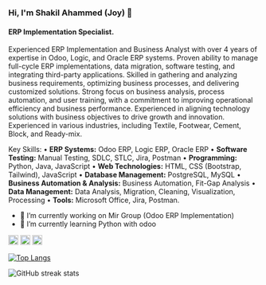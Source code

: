 ### Hi, I'm Shakil Ahammed (Joy) 👋

#### ERP Implementation Specialist.

Experienced ERP Implementation and Business Analyst with over 4 years of expertise in Odoo, Logic, and Oracle ERP systems. Proven ability to manage full-cycle ERP implementations, data migration, software testing, and integrating third-party applications. Skilled in gathering and analyzing business requirements, optimizing business processes, and delivering customized solutions. Strong focus on business analysis, process automation, and user training, with a commitment to improving operational efficiency and business performance. Experienced in aligning technology solutions with business objectives to drive growth and innovation. Experienced in various industries, including Textile, Footwear, Cement, Block, and Ready-mix.

Key Skills:
•	**ERP Systems:** Odoo ERP, Logic ERP, Oracle ERP
•	**Software Testing:** Manual Testing, SDLC, STLC, Jira, Postman
•	**Programming:** Python, Java, JavaScript
•	**Web Technologies:** HTML, CSS (Bootstrap, Tailwind), JavaScript
•	**Database Management:** PostgreSQL, MySQL
•	**Business Automation & Analysis:** Business Automation, Fit-Gap Analysis
•	**Data Management:** Data Analysis, Migration, Cleaning, Visualization, Processing
•	**Tools:** Microsoft Office, Jira, Postman.


- 🔭 I’m currently working on Mir Group (Odoo ERP Implementation) 
- 🌱 I’m currently learning Python with odoo 


[<img src='https://cdn.jsdelivr.net/npm/simple-icons@3.0.1/icons/github.svg' alt='github' height='20' color ='blue'>](https://github.com/saj0cse)  [<img src='https://cdn.jsdelivr.net/npm/simple-icons@3.0.1/icons/linkedin.svg' alt='linkedin' height='20'>](https://www.linkedin.com/in/saj0cse/)  [<img src='https://cdn.jsdelivr.net/npm/simple-icons@3.0.1/icons/facebook.svg' alt='facebook' height='20'>](https://www.facebook.com/saj0cse)  

[![Top Langs](https://github-readme-stats.vercel.app/api/top-langs/?username=saj0cse)](https://github.com/anuraghazra/github-readme-stats)

![GitHub streak stats](https://streak-stats.demolab.com/?user=saj0cse)  

